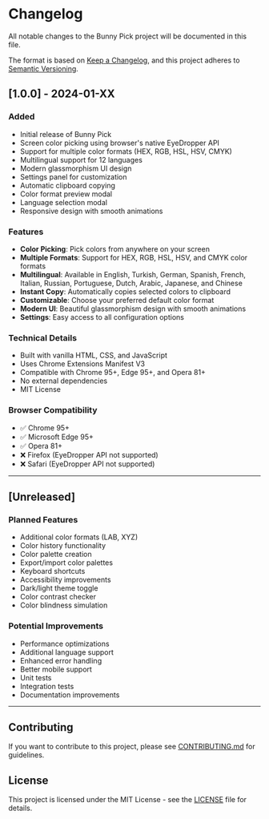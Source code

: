 # Changelog

All notable changes to the Bunny Pick project will be documented in this file.

The format is based on [Keep a Changelog](https://keepachangelog.com/en/1.0.0/),
and this project adheres to [Semantic Versioning](https://semver.org/spec/v2.0.0.html).

## [1.0.0] - 2024-01-XX

### Added
- Initial release of Bunny Pick
- Screen color picking using browser's native EyeDropper API
- Support for multiple color formats (HEX, RGB, HSL, HSV, CMYK)
- Multilingual support for 12 languages
- Modern glassmorphism UI design
- Settings panel for customization
- Automatic clipboard copying
- Color format preview modal
- Language selection modal
- Responsive design with smooth animations

### Features
- **Color Picking**: Pick colors from anywhere on your screen
- **Multiple Formats**: Support for HEX, RGB, HSL, HSV, and CMYK color formats
- **Multilingual**: Available in English, Turkish, German, Spanish, French, Italian, Russian, Portuguese, Dutch, Arabic, Japanese, and Chinese
- **Instant Copy**: Automatically copies selected colors to clipboard
- **Customizable**: Choose your preferred default color format
- **Modern UI**: Beautiful glassmorphism design with smooth animations
- **Settings**: Easy access to all configuration options

### Technical Details
- Built with vanilla HTML, CSS, and JavaScript
- Uses Chrome Extensions Manifest V3
- Compatible with Chrome 95+, Edge 95+, and Opera 81+
- No external dependencies
- MIT License

### Browser Compatibility
- ✅ Chrome 95+
- ✅ Microsoft Edge 95+
- ✅ Opera 81+
- ❌ Firefox (EyeDropper API not supported)
- ❌ Safari (EyeDropper API not supported)

---

## [Unreleased]

### Planned Features
- Additional color formats (LAB, XYZ)
- Color history functionality
- Color palette creation
- Export/import color palettes
- Keyboard shortcuts
- Accessibility improvements
- Dark/light theme toggle
- Color contrast checker
- Color blindness simulation

### Potential Improvements
- Performance optimizations
- Additional language support
- Enhanced error handling
- Better mobile support
- Unit tests
- Integration tests
- Documentation improvements

---

## Contributing

If you want to contribute to this project, please see [CONTRIBUTING.md](CONTRIBUTING.md) for guidelines.

## License

This project is licensed under the MIT License - see the [LICENSE](LICENSE) file for details.

